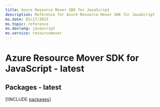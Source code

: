 ```yaml
---
title: Azure Resource Mover SDK for JavaScript
description: Reference for Azure Resource Mover SDK for JavaScript
ms.date: 03/27/2025
ms.topic: reference
ms.devlang: javascript
ms.service: resourcemover
---
```

# Azure Resource Mover SDK for JavaScript - latest
## Packages - latest
[!INCLUDE [packages](resource-mover-index.md)]